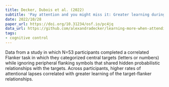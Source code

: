 ```yaml
---
title: Decker, Dubois et al. (2022)
subtitle: 'Pay attention and you might miss it: Greater learning during attentional lapses'
date: 2022/10/28
paper_url: https://doi.org/10.31234/osf.io/pc4jq
data_url: https://github.com/alexandradecker/learning-more-when-attending-less
tags:
- cognitive control
---
```


Data from a study in which N=53 participants completed a correlated Flanker task in which they categorized central targets (letters or numbers) while ignoring peripheral flanking symbols that shared hidden probabilistic relationships with the targets. Across participants, higher rates of attentional lapses correlated with greater learning of the target-flanker relationships.
